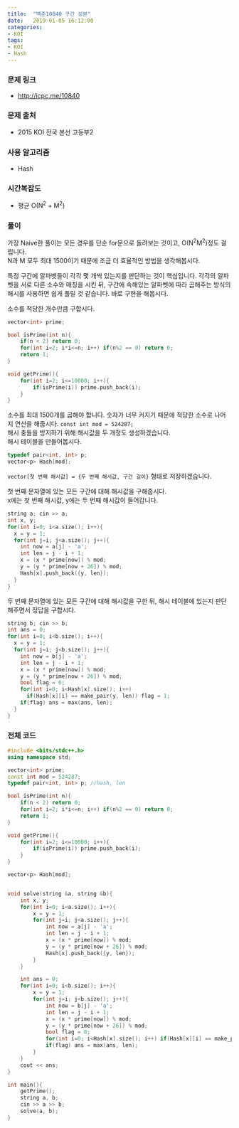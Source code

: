 ```yaml
---
title:  "백준10840 구간 성분"
date:   2019-01-05 16:12:00
categories:
- KOI
tags:
- KOI
- Hash
---
```


### 문제 링크
* http://icpc.me/10840

### 문제 출처
* 2015 KOI 전국 본선 고등부2

### 사용 알고리즘
* Hash

### 시간복잡도
* 평균 O(N<sup>2</sup> + M<sup>2</sup>)

### 풀이
가장 Naive한 풀이는 모든 경우를 단순 for문으로 돌려보는 것이고, O(N<sup>2</sup>M<sup>2</sup>)정도 걸립니다.<br>
N과 M 모두 최대 1500이기 때문에 조금 더 효율적인 방법을 생각해봅시다.

특정 구간에 알파벳들이 각각 몇 개씩 있는지를 판단하는 것이 핵심입니다. 각각의 알파벳을 서로 다른 소수와 매칭을 시킨 뒤, 구간에 속해있는 알파벳에 따라 곱해주는 방식의 해시를 사용하면 쉽게 풀릴 것 같습니다. 바로 구현을 해봅시다.

소수를 적당한 개수만큼 구합시다.
```cpp
vector<int> prime;

bool isPrime(int n){
	if(n < 2) return 0;
	for(int i=2; i*i<=n; i++) if(n%2 == 0) return 0;
	return 1;
}

void getPrime(){
	for(int i=2; i<=10000; i++){
		if(isPrime(i)) prime.push_back(i);
	}
}
```
소수를 최대 1500개를 곱해야 합니다. 숫자가 너무 커지기 때문에 적당한 소수로 나머지 연산을 해줍시다. `const int mod = 524287;`<br>
해시 충돌을 방지하기 위해 해시값을 두 개정도 생성하겠습니다.<br>
해시 테이블을 만들어봅시다.
```cpp
typedef pair<int, int> p;
vector<p> Hash[mod];
```
`vector[첫 번째 해시값] = {두 번째 해시값, 구간 길이}` 형태로 저장하겠습니다.

첫 번째 문자열에 있는 모든 구간에 대해 해시값을 구해줍시다.<br>
x에는 첫 번째 해시값, y에는 두 번째 해시값이 들어갑니다.
```cpp
string a; cin >> a;
int x, y;
for(int i=0; i<a.size(); i++){
  x = y = 1;
  for(int j=i; j<a.size(); j++){
    int now = a[j] - 'a';
    int len = j - i + 1;
    x = (x * prime[now]) % mod;
    y = (y * prime[now + 26]) % mod;
    Hash[x].push_back({y, len});
  }
}
```
두 번째 문자열에 있는 모든 구간에 대해 해시값을 구한 뒤, 해시 테이블에 있는지 판단해주면서 정답을 구합시다.
```cpp
string b; cin >> b;
int ans = 0;
for(int i=0; i<b.size(); i++){
  x = y = 1;
  for(int j=i; j<b.size(); j++){
    int now = b[j] - 'a';
    int len = j - i + 1;
    x = (x * prime[now]) % mod;
    y = (y * prime[now + 26]) % mod;
    bool flag = 0;
    for(int i=0; i<Hash[x].size(); i++)
      if(Hash[x][i] == make_pair(y, len)) flag = 1;
    if(flag) ans = max(ans, len);
  }
}
```

### 전체 코드
```cpp
#include <bits/stdc++.h>
using namespace std;

vector<int> prime;
const int mod = 524287;
typedef pair<int, int> p; //hash, len

bool isPrime(int n){
	if(n < 2) return 0;
	for(int i=2; i*i<=n; i++) if(n%2 == 0) return 0;
	return 1;
}

void getPrime(){
	for(int i=2; i<=10000; i++){
		if(isPrime(i)) prime.push_back(i);
	}
}

vector<p> Hash[mod];


void solve(string &a, string &b){
	int x, y;
	for(int i=0; i<a.size(); i++){
		x = y = 1;
		for(int j=i; j<a.size(); j++){
			int now = a[j] - 'a';
			int len = j - i + 1;
			x = (x * prime[now]) % mod;
			y = (y * prime[now + 26]) % mod;
			Hash[x].push_back({y, len});
		}
	}

	int ans = 0;
	for(int i=0; i<b.size(); i++){
		x = y = 1;
		for(int j=i; j<b.size(); j++){
			int now = b[j] - 'a';
			int len = j - i + 1;
			x = (x * prime[now]) % mod;
			y = (y * prime[now + 26]) % mod;
            bool flag = 0;
            for(int i=0; i<Hash[x].size(); i++) if(Hash[x][i] == make_pair(y, len)) flag = 1;
			if(flag) ans = max(ans, len);
		}
	}
	cout << ans;
}

int main(){
	getPrime();
	string a, b;
	cin >> a >> b;
	solve(a, b);
}
```
